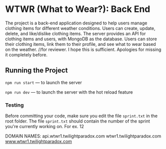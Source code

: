 # WTWR (What to Wear?): Back End

The project is a back-end application designed to help users manage clothing items for different weather conditions. Users can create, update, delete, and like/dislike clothing items. The server provides an API for clothing items and users, with MongoDB as the database. Users can store their clothing items, link them to their profile, and see what to wear based on the weather. //for reviewer. I hope this is sufficient. Apologies for missing it completely before.

## Running the Project

`npm run start` — to launch the server

`npm run dev` — to launch the server with the hot reload feature

### Testing

Before committing your code, make sure you edit the file `sprint.txt` in the root folder. The file `sprint.txt` should contain the number of the sprint you're currently working on. For ex. 12

DOMAIN NAMES:
api.wtwr1.twilightparadox.com
wtwr1.twilightparadox.com
www.wtwr1.twilightparadox.com
